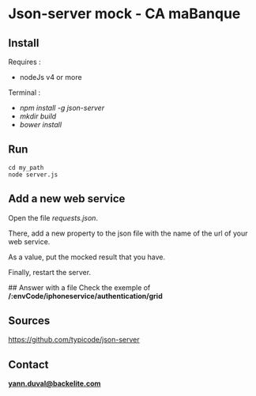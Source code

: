 # Json-server mock - CA maBanque

## Install
Requires :
* nodeJs v4 or more

Terminal :
* _npm install -g json-server_
* _mkdir build_
* _bower install_

## Run
```
cd my_path
node server.js
```

## Add a new web service
Open the file *requests.json*.

There, add a new property to the json file with the name of the url of your web service.

As a value, put the mocked result that you have.

Finally, restart the server.

## Answer with a file
Check the exemple of **/:envCode/iphoneservice/authentication/grid**

## Sources
https://github.com/typicode/json-server

## Contact
**yann.duval@backelite.com**
